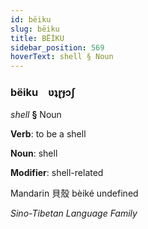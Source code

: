 ```yaml
---
id: bëiku
slug: bëiku
title: BËİKU
sidebar_position: 569
hoverText: shell § Noun
---
```


### bëiku&emsp;<span kind="abugida">ʋʇɽɟɔʃ</span>

*shell* **§** Noun

**Verb**: to be a shell

**Noun**: shell

**Modifier**: shell-related

Mandarin 貝殼 bèiké undefined

*Sino-Tibetan Language Family*